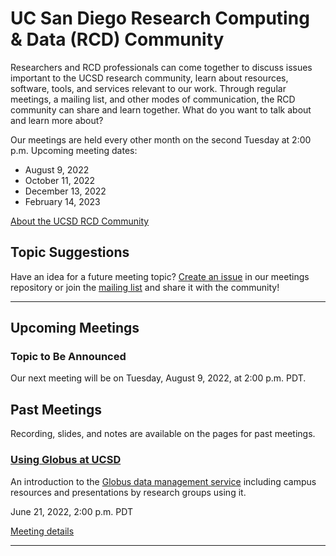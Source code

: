 # UC San Diego Research Computing & Data (RCD) Community

Researchers and RCD professionals can come together to discuss issues important to the UCSD research community, learn about resources, software, tools, and services relevant to our work. Through regular meetings, a mailing list, and other modes of communication, the RCD community can share and learn together. What do you want to talk about and learn more about?

Our meetings are held every other month on the second Tuesday at 2:00
p.m. Upcoming meeting dates:
* August 9, 2022
* October 11, 2022
* December 13, 2022
* February 14, 2023

[About the UCSD RCD Community](https://ucsd-rcd.github.io/)

## Topic Suggestions

Have an idea for a future meeting topic? [Create an issue](https://github.com/ucsd-rcd/meetings/issues) in our meetings repository or join the [mailing list](https://groups.google.com/a/ucsd.edu/g/ucsd-rcd-l) and share it with the community!

---

## Upcoming Meetings

### Topic to Be Announced

Our next meeting will be on Tuesday, August 9, 2022, at 2:00 p.m. PDT.

<div class="atcb" style="display:none;">
{
  "name": "UCSD RCD Community Meeting for August",
  "description": "More information: [url]https://ucsd-rcd.github.io/meetings/[/url]<br><br>Zoom link: https://ucsd.zoom.us/j/96110457841",
  "startDate":"2022-08-09",
  "endDate":"2022-08-09",
  "startTime":"14:00",
  "endTime":"15:00",
  "timeZone":"America/Los_Angeles",
  "location":"https://ucsd.zoom.us/j/96110457841",
  "options": [
      "Apple",
      "Google",
      "iCal",
      "Microsoft365",
      "Outlook.com"
  ]
}
</div>

## Past Meetings

Recording, slides, and notes are available on the pages for past meetings.

### [Using Globus at UCSD](./events/2022-06-21-Globus-at-UCSD.html)

An introduction to the [Globus data management service](https://globus.org/) including campus
resources and presentations by research groups using it.

June 21, 2022, 2:00 p.m. PDT

[Meeting details](./events/2022-06-21-Globus-at-UCSD.html)

---
